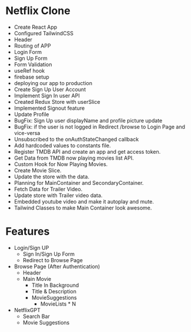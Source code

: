 # Netflix Clone

- Create React App 
- Configured TailwindCSS
- Header
- Routing of APP
- Login Form
- Sign Up Form
- Form Validation
- useRef hook
- firebase setup
- deploying our app to production
- Create Sign Up User Account
- Implement Sign In user API
- Created Redux Store with userSlice
- Implemented Signout feature
- Update Profile
- BugFix: Sign Up user displayName and profile picture update
- BugFix: if the user is not logged in Redirect /browse to Login Page and vice-versa
- Unsubscribed to the onAuthStateChanged callback
- Add hardcoded values to constants file.
- Register TMDB API and create an app and get access token.
- Get Data from TMDB now playing movies list API.
- Custom Hook for Now Playing Movies.
- Create Movie Slice.
- Update the store with the data.
- Planning for MainContainer and SecondaryContainer.
- Fetch Data for Trailer Video.
- Update store with Trailer video data.
- Embedded youtube video and make it autoplay and mute.
- Tailwind Classes to make Main Container look awesome.

# Features
- Login/Sign UP
    - Sign In/Sign Up Form
    - Redirect to Browse Page
- Browse Page (After Authentication)
    - Header
    - Main Movie
        - Title In Background
        - Title & Description
        - MovieSuggestions
            - MovieLists * N
- NetflixGPT
    - Search Bar
    - Movie Suggestions